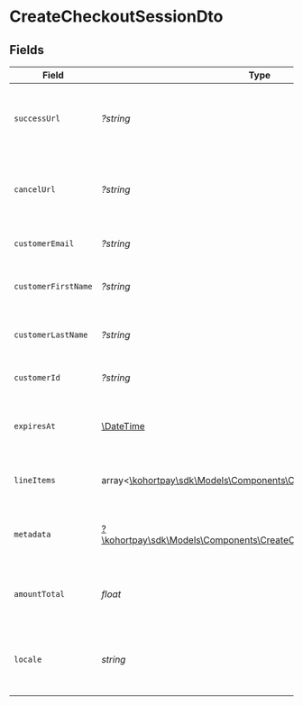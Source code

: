 # CreateCheckoutSessionDto


## Fields

| Field                                                                                                                             | Type                                                                                                                              | Required                                                                                                                          | Description                                                                                                                       | Example                                                                                                                           |
| --------------------------------------------------------------------------------------------------------------------------------- | --------------------------------------------------------------------------------------------------------------------------------- | --------------------------------------------------------------------------------------------------------------------------------- | --------------------------------------------------------------------------------------------------------------------------------- | --------------------------------------------------------------------------------------------------------------------------------- |
| `successUrl`                                                                                                                      | *?string*                                                                                                                         | :heavy_minus_sign:                                                                                                                | The URL to redirect the user to upon successful payment.                                                                          | https://success.example.com                                                                                                       |
| `cancelUrl`                                                                                                                       | *?string*                                                                                                                         | :heavy_minus_sign:                                                                                                                | The URL to redirect the user to upon cancellation of payment.                                                                     | https://cancel.example.com                                                                                                        |
| `customerEmail`                                                                                                                   | *?string*                                                                                                                         | :heavy_minus_sign:                                                                                                                | The email of the customer.                                                                                                        | customer@example.com                                                                                                              |
| `customerFirstName`                                                                                                               | *?string*                                                                                                                         | :heavy_minus_sign:                                                                                                                | The firstName of the customer.                                                                                                    | John                                                                                                                              |
| `customerLastName`                                                                                                                | *?string*                                                                                                                         | :heavy_minus_sign:                                                                                                                | The lastName of the customer.                                                                                                     | Doe                                                                                                                               |
| `customerId`                                                                                                                      | *?string*                                                                                                                         | :heavy_minus_sign:                                                                                                                | The unique id of the customer                                                                                                     | user_xxxxxxxxxxxxxxxx                                                                                                             |
| `expiresAt`                                                                                                                       | [\DateTime](https://www.php.net/manual/en/class.datetime.php)                                                                     | :heavy_minus_sign:                                                                                                                | The expiration date of the checkout session.                                                                                      | 2023-10-02T14:30:00.000Z                                                                                                          |
| `lineItems`                                                                                                                       | array<[\kohortpay\sdk\Models\Components\CreateLineItemDto](../../Models/Components/CreateLineItemDto.md)>                         | :heavy_check_mark:                                                                                                                | List of items in the checkout session.                                                                                            |                                                                                                                                   |
| `metadata`                                                                                                                        | [?\kohortpay\sdk\Models\Components\CreateCheckoutSessionDtoMetadata](../../Models/Components/CreateCheckoutSessionDtoMetadata.md) | :heavy_minus_sign:                                                                                                                | Additional metadata for the checkout session.                                                                                     | {"order_id":"ord_1JYLo8KerLxWZaQtys6ZQ1xS"}                                                                                       |
| `amountTotal`                                                                                                                     | *float*                                                                                                                           | :heavy_check_mark:                                                                                                                | The total amount of the checkout session                                                                                          | 35000                                                                                                                             |
| `locale`                                                                                                                          | *string*                                                                                                                          | :heavy_check_mark:                                                                                                                | The locale of the checkout session. default: fr_FR                                                                                | en-US                                                                                                                             |